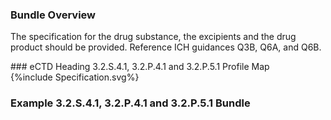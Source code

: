 ### Bundle Overview

<p> The specification for the drug substance, the excipients and the drug product should be provided. 
Reference ICH guidances Q3B, Q6A, and Q6B.</p>
### eCTD Heading 3.2.S.4.1, 3.2.P.4.1 and 3.2.P.5.1 Profile Map
<div>{%include Specification.svg%}</div>

### Example 3.2.S.4.1, 3.2.P.4.1 and 3.2.P.5.1 Bundle
